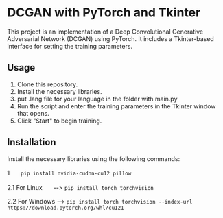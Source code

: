 # DCGAN with PyTorch and Tkinter

This project is an implementation of a Deep Convolutional Generative Adversarial Network (DCGAN) using PyTorch. It includes a Tkinter-based interface for setting the training parameters.

## Usage

1. Clone this repository.
2. Install the necessary libraries.
3. put .lang file for your language in the folder with main.py
4. Run the script and enter the training parameters in the Tkinter window that opens.
5. Click "Start" to begin training.

## Installation

Install the necessary libraries using the following commands:

1ㅤㅤ```pip install nvidia-cudnn-cu12 pillow```

2.1 For Linuxㅤㅤ--> ```pip install torch torchvision```

2.2 For Windows --> ```pip install torch torchvision --index-url https://download.pytorch.org/whl/cu121```

